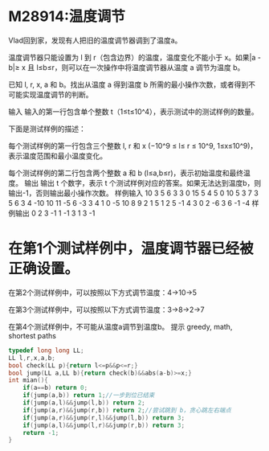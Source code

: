 # M28914:温度调节

Vlad回到家，发现有人把旧的温度调节器调到了温度a。

温度调节器只能设置为 l 到 r（包含边界）的温度，温度变化不能小于 x。如果|a - b|≥ x 且 l≤b≤r，则可以在一次操作中将温度调节器从温度 a 调节为温度 b。

已知 l, r, x, a 和 b。找出从温度 a 得到温度 b 所需的最小操作次数，或者得到不可能实现温度调节的判断。

输入
输入的第一行包含单个整数 t（1≤t≤10^4），表示测试中的测试样例的数量。

下面是测试样例的描述：

每个测试样例的第一行包含三个整数 l, r 和 x (−10^9 ≤ l≤ r ≤ 10^9, 1≤x≤10^9)，表示温度范围和最小温度变化。

每个测试样例的第二行包含两个整数 a 和 b (l≤a,b≤r)，表示初始温度和最终温度。
输出
输出 t 个数字，表示 t 个测试样例对应的答案。如果无法达到温度b，则输出-1，否则输出最小操作次数。
样例输入
10
3 5 6
3 3
0 15 5
4 5
0 10 5
3 7
3 5 6
3 4
-10 10 11
-5 6
-3 3 4
1 0
-5 10 8
9 2
1 5 1
2 5
-1 4 3
0 2
-6 3 6
-1 -4
样例输出
0
2
3
-1
1
-1
3
1
3
-1

# 在第1个测试样例中，温度调节器已经被正确设置。

在第2个测试样例中，可以按照以下方式调节温度：4→10→5

在第3个测试样例中，可以按照以下方式调节温度：3→8→2→7

在第4个测试样例中，不可能从温度a调节到温度b。
提示
greedy, math, shortest paths
```cpp
typedef long long LL;
LL l,r,x,a,b;
bool check(LL p){return l<=p&&p<=r;}
bool jump(LL a,LL b){return check(b)&&abs(a-b)>=x;} 
int mian(){
	if(a==b) return 0;
	if(jump(a,b)) return 1;//一步到位已结束
	if(jump(a,l)&&jump(l,b)) return 2;
	if(jump(a,r)&&jump(r,b)) return 2;//尝试跳到 b，贪心跳左右端点 
	if(jump(a,r)&&jump(r,l)&&jump(l,b)) return 3;
	if(jump(a,l)&&jump(l,r)&&jump(r,b)) return 3;
	return -1;
}
```
